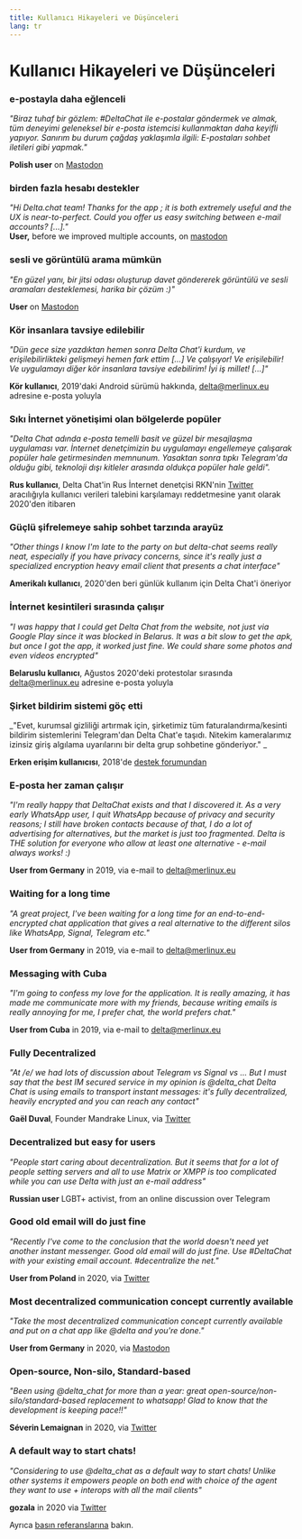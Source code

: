 ```yaml
---
title: Kullanıcı Hikayeleri ve Düşünceleri
lang: tr
---
```


# Kullanıcı Hikayeleri ve Düşünceleri

### e-postayla daha eğlenceli

_"Biraz tuhaf bir gözlem: #DeltaChat ile e-postalar göndermek ve almak, tüm deneyimi geleneksel bir e-posta istemcisi kullanmaktan daha keyifli yapıyor. Sanırım bu durum çağdaş yaklaşımla ilgili: E-postaları sohbet iletileri gibi yapmak."_

**Polish user** on [Mastodon](https://101010.pl/@michal/107107322703871076)

### birden fazla hesabı destekler

_"Hi Delta.chat team! Thanks for the app ; it is both extremely useful and the UX is near-to-perfect. Could you offer us easy switching between e-mail accounts? [...]."_  
**User,** before we improved multiple accounts, on [mastodon](https://oc.todon.fr/@borispaing/106607795144753681)

### sesli ve görüntülü arama mümkün

_"En güzel yanı, bir jitsi odası oluşturup davet göndererek görüntülü ve sesli aramaları desteklemesi, harika bir çözüm :)"_

**User** on [Mastodon](https://masto.1146.nohost.me/@lps/106303722917783273)

### Kör insanlara tavsiye edilebilir

 _"Dün gece size yazdıktan hemen sonra Delta Chat'i kurdum, 
ve erişilebilirlikteki gelişmeyi hemen fark ettim [...] 
Ve çalışıyor! Ve erişilebilir! Ve uygulamayı diğer kör insanlara tavsiye edebilirim! 
İyi iş millet! [...]"_

**Kör kullanıcı**, 2019'daki Android sürümü hakkında, delta@merlinux.eu adresine e-posta yoluyla

### Sıkı İnternet yönetişimi olan bölgelerde popüler

_"Delta Chat adında e-posta temelli basit ve güzel bir mesajlaşma uygulaması var. İnternet denetçimizin bu uygulamayı engellemeye çalışarak popüler hale getirmesinden memnunum. Yasaktan sonra tıpkı Telegram'da olduğu gibi, teknoloji dışı kitleler arasında oldukça popüler hale geldi"._

**Rus kullanıcı**, Delta Chat'in Rus İnternet denetçisi RKN'nin [Twitter](https://twitter.com/Alex0s/status/1256841124427313153) aracılığıyla kullanıcı verileri talebini karşılamayı reddetmesine yanıt olarak 2020'den itibaren

### Güçlü şifrelemeye sahip sohbet tarzında arayüz

_"Other things I know I'm late to the party on but delta-chat seems really neat, especially if you have privacy concerns, since it's really just a specialized encryption heavy email client that presents a chat interface"_

**Amerikalı kullanıcı**, 2020'den beri günlük kullanım için Delta Chat'i öneriyor

### İnternet kesintileri sırasında çalışır

_"I was happy that I could get Delta Chat from the website, not just via Google Play since it was blocked in Belarus. It was a bit slow to get the apk, but once I got the app, it worked just fine. We could share some photos and even videos encrypted"_ 

**Belaruslu kullanıcı**, Ağustos 2020'deki protestolar sırasında delta@merlinux.eu adresine e-posta yoluyla

### Şirket bildirim sistemi göç etti

_"Evet, kurumsal gizliliği artırmak için, şirketimiz tüm faturalandırma/kesinti bildirim sistemlerini Telegram'dan Delta Chat'e taşıdı. Nitekim kameralarımız izinsiz giriş algılama uyarılarını bir delta grup sohbetine gönderiyor." _

**Erken erişim kullanıcısı**, 2018'de [destek forumundan](https://support.delta.chat/t/clear-chat-function/163/8)


### E-posta her zaman çalışır

_"I'm really happy that DeltaChat exists and that I discovered it.
As a very early WhatsApp user, I quit WhatsApp because of privacy and security reasons;
I still have broken contacts because of that,
I do a lot of advertising for alternatives, but the market is just too fragmented.
Delta is THE solution for everyone who allow at least one
alternative - e-mail always works! :)_

**User from Germany** in 2019, via e-mail to delta@merlinux.eu


### Waiting for a long time

_"A great project, I've been waiting for a long time
for an end-to-end-encrypted chat application that gives a real alternative to the
different silos like WhatsApp, Signal, Telegram etc."_

**User from Germany** in 2019, via e-mail to delta@merlinux.eu


### Messaging with Cuba

_"I'm going to confess my love for the application.
It is really amazing, it has made me communicate more with my friends,
because writing emails is really annoying for me, I prefer chat, the world prefers chat."_

**User from Cuba** in 2019, via e-mail to delta@merlinux.eu


### Fully Decentralized

_"At /e/ we had lots of discussion about Telegram vs Signal vs ... 
But I must say that the best IM secured service in my opinion is @delta_chat
Delta Chat is using emails to transport instant messages: 
it's fully decentralized, heavily encrypted and you can reach any contact"_

**Gaël Duval**, Founder Mandrake Linux, via [Twitter](https://twitter.com/gael_duval/status/1122906779002777600)

### Decentralized but easy for users

_"People start caring about decentralization. But it seems that for a lot of people setting servers and all to use Matrix or XMPP is too complicated while you can use Delta with just an e-mail address"_

**Russian user** LGBT+ activist, from an online discussion over Telegram

### Good old email will do just fine

_"Recently I've come to the conclusion 
that the world doesn't need yet another instant messenger.
Good old email will do just fine.
Use #DeltaChat with your existing email account. #decentralize the net."_

**User from Poland** in 2020, via [Twitter](https://twitter.com/MichalNarecki/status/1280820973902745600)


### Most decentralized communication concept currently available

_"Take the most decentralized communication concept currently available
and put on a chat app like @delta and you're done."_

**User from Germany** in 2020, via [Mastodon](https://mastodon.bayern/@binaryflo85/103273050438673883)


### Open-source, Non-silo, Standard-based

_"Been using  @delta_chat for more than a year:
great open-source/non-silo/standard-based replacement to whatsapp!
Glad to know that the development is keeping pace!!"_

**Séverin Lemaignan** in 2020, via [Twitter](https://twitter.com/skadge/status/1276515066393878529)


### A default way to start chats!

_"Considering to use  @delta_chat as a default way to start chats!
Unlike other systems it empowers people on both end with choice of the agent they want to use +
interops with all the mail clients"_

**gozala** in 2020 via [Twitter](https://twitter.com/gozala/status/1281346020664729600)


Ayrıca [basın referanslarına](references) bakın.
